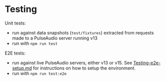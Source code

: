 # Testing

Unit tests:
- run against data snapshots (`test/fixtures`) extracted from requests made to a PulseAudio server running v13
- run with `npm run test`

E2E tests:
- run against live PulseAudio servers, either v13 or v15. See [Testing-e2e-setup.md](Testing-e2e-setup.md) for instructions on how to setup the environment.
- run with `npm run test:e2e`
